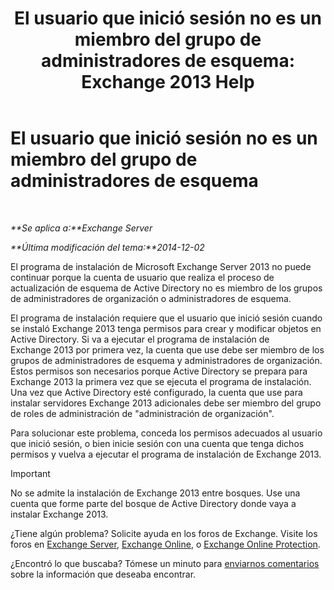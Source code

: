 ﻿---
title: 'El usuario que inició sesión no es un miembro del grupo de administradores de esquema: Exchange 2013 Help'
TOCTitle: El usuario que inició sesión no es un miembro del grupo de administradores de esquema
ms:assetid: a4a3f293-afb9-4c00-aa07-c438238b6a98
ms:mtpsurl: https://technet.microsoft.com/es-es/library/ms.exch.setupreadiness.schemaupdaterequired(v=EXCHG.150)
ms:contentKeyID: 48268508
ms.date: 04/23/2018
mtps_version: v=EXCHG.150
ms.translationtype: HT
---

# El usuario que inició sesión no es un miembro del grupo de administradores de esquema

 

_**Se aplica a:**Exchange Server_

_**Última modificación del tema:**2014-12-02_

El programa de instalación de Microsoft Exchange Server 2013 no puede continuar porque la cuenta de usuario que realiza el proceso de actualización de esquema de Active Directory no es miembro de los grupos de administradores de organización o administradores de esquema.

El programa de instalación requiere que el usuario que inició sesión cuando se instaló Exchange 2013 tenga permisos para crear y modificar objetos en Active Directory. Si va a ejecutar el programa de instalación de Exchange 2013 por primera vez, la cuenta que use debe ser miembro de los grupos de administradores de esquema y administradores de organización. Estos permisos son necesarios porque Active Directory se prepara para Exchange 2013 la primera vez que se ejecuta el programa de instalación. Una vez que Active Directory esté configurado, la cuenta que use para instalar servidores Exchange 2013 adicionales debe ser miembro del grupo de roles de administración de "administración de organización".

Para solucionar este problema, conceda los permisos adecuados al usuario que inició sesión, o bien inicie sesión con una cuenta que tenga dichos permisos y vuelva a ejecutar el programa de instalación de Exchange 2013.


> [!IMPORTANT]
> No se admite la instalación de Exchange&nbsp;2013 entre bosques. Use una cuenta que forme parte del bosque de Active Directory donde vaya a instalar Exchange&nbsp;2013.



¿Tiene algún problema? Solicite ayuda en los foros de Exchange. Visite los foros en [Exchange Server](https://go.microsoft.com/fwlink/p/?linkid=60612), [Exchange Online](https://go.microsoft.com/fwlink/p/?linkid=267542), o [Exchange Online Protection](https://go.microsoft.com/fwlink/p/?linkid=285351).

¿Encontró lo que buscaba? Tómese un minuto para [enviarnos comentarios](mailto:exsetuphelpfeedback@microsoft.com?subject=exchange%202013%20setup%20help%20feedbac) sobre la información que deseaba encontrar.

